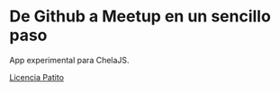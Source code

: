 # De Github a Meetup en un sencillo paso

App experimental para ChelaJS.

[Licencia Patito](https://github.com/unRob/representantes.pati.to/blob/master/LICENSE.md)